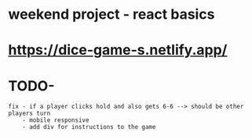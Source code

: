 

# weekend project - react basics
#    https://dice-game-s.netlify.app/


# TODO-
    fix - if a player clicks hold and also gets 6-6 --> should be other players turn
        - mobile responsive
        - add div for instructions to the game

